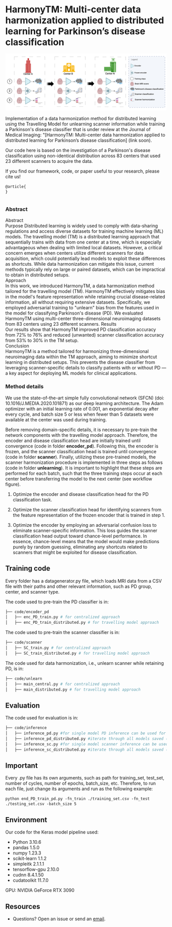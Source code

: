 # HarmonyTM: Multi-center data harmonization applied to distributed learning for Parkinson’s disease classification
<div align="center">

</div>

<p align="center">
<img src="harmonyTM.png?raw=true">
</p>


Implementation of a data harmonization method for distributed learning using the Travelling Model for unlearning scanner information while training a Parkinson's disease classifier that is under review at the Journal of Medical Imaging: "[HarmonyTM: Multi-center data harmonization applied to distributed learning for Parkinson’s disease classification] (link soon).

Our code here is based on the investigation of a Parkinson's disease classification using non-identical distribution across 83 centers that used 23 different scanners to acquire the data.

If you find our framework, code, or paper useful to your research, please cite us!
```
@article{
}

```
```

```

### Abstract 
Abstract  
Purpose
Distributed learning is widely used to comply with data-sharing regulations and access diverse datasets for training machine learning (ML) models. The travelling model (TM) is a distributed learning approach that sequentially trains with data from one center at a time, which is especially advantageous when dealing with limited local datasets. However, a critical concern emerges when centers utilize different scanners for data acquisition, which could potentially lead models to exploit these differences as shortcuts. While data harmonization can mitigate this issue, current methods typically rely on large or paired datasets, which can be impractical to obtain in distributed setups.  
Approach  
In this work, we introduced HarmonyTM, a data harmonization method tailored for the travelling model (TM). HarmonyTM effectively mitigates bias in the model's feature representation while retaining crucial disease-related information, all without requiring extensive datasets. Specifically, we employed adversarial training to "unlearn" bias from the features used in the model for classifying Parkinson's disease (PD). We evaluated HarmonyTM using multi-center three-dimensional neuroimaging datasets from 83 centers using 23 different scanners. 
Results  
Our results show that HarmonyTM improved PD classification accuracy from 72% to 76% and reduced (unwanted) scanner classification accuracy from 53% to 30% in the TM setup.  
Conclusion  
HarmonyTM is a method tailored for harmonizing three-dimensional neuroimaging data within the TM approach, aiming to minimize shortcut learning in distributed setups. This prevents the disease classifier from leveraging scanner-specific details to classify patients with or without PD — a key aspect for deploying ML models for clinical applications. 

### Method details
We use the state-of-the-art simple fully convolutional network (SFCN) (doi: 10.1016/J.MEDIA.2020.101871) as our deep learning architecture. The Adam optimizer with an initial learning rate of 0.001, an exponential decay after every cycle, and batch size 5 or less when fewer than 5 datasets were available at the center was used during training.

Before removing domain-specific details, it is necessary to pre-train the network components with the travelling model approach. Therefore, the encoder and disease classification head are initially trained until convergence (code in folder **encoder_pd**). Following this, the encoder is frozen, and the scanner classification head is trained until convergence (code in folder **scanner**). Finally, utilizing these pre-trained models, the scanner harmonization procedure is implemented in three steps as follows (code in folder **unlearning**). It is important to highlight that these steps are performed for each batch, such that the three training steps occur at each center before transferring the model to the next center (see workflow figure). 

1. Optimize the encoder and disease classification head for the PD classification task. 

2. Optimize the scanner classification head for identifying scanners from the feature representation of the frozen encoder that is trained in step 1. 

3. Optimize the encoder by employing an adversarial confusion loss to eliminate scanner-specific information. This loss guides the scanner classification head output toward chance-level performance. In essence, chance-level means that the model would make predictions purely by random guessing, eliminating any shortcuts related to scanners that might be exploited for disease classification. 

## Training code 

Every folder has a datagenerator.py file, which loads MRI data from a CSV file with their paths and other relevant information, such as PD group, center, and scanner type.

The code used to pre-train the PD classifier is in: 
```bash
├── code/encoder_pd
│   ├── enc_PD_train.py # for centralized approach
│   ├── enc_PD_train_distributed.py # for travelling model approach
```

The code used to pre-train the scanner classifier is in: 
```bash
├── code/scanner
│   ├── SC_train.py # for centralized approach
│   ├── SC_train_distributed.py # for travelling model approach
```

The code used for data harmonization, i.e., unlearn scanner while retaining PD, is in: 
```bash
├── code/unlearn
│   ├── main_central.py # for centralized approach
│   ├── main_distributed.py # for travelling model approach
```

## Evaluation
The code used for evaluation is in: 
```bash
├── code/inference
│   ├── inference_pd.py #for single model PD inference can be used for a centralized approach or a specific model in the travelling model approach
│   ├── inference_pd_distributed.py #iterate through all models saved (one per cycle) during travelling model training for PD inference
│   ├── inference_sc.py #for single model scanner inference can be used for a centralized approach or a specific model in the travelling model 
│   ├── inference_sc_distributed.py #iterate through all models saved (one per cycle) during travelling model training for scanner inference
```
## Important
Every .py file has its own arguments, such as path for training_set, test_set, number of cycles, number of epochs, batch_size, etc. Therefore, to run each file, just change its arguments and run as the following example:

```
python end_PD_train_pd.py -fn_train ./training_set.csv -fn_test ./testing_set.csv -batch_size 5
```

## Environment 
Our code for the Keras model pipeline used: 
* Python 3.10.6
* pandas 1.5.0
* numpy 1.23.3
* scikit-learn 1.1.2
* simpleitk 2.1.1.1
* tensorflow-gpu 2.10.0
* cudnn 8.4.1.50
* cudatoolkit 11.7.0

GPU: NVIDIA GeForce RTX 3090


## Resources
* Questions? Open an issue or send an [email](mailto:raissa_souzadeandrad@ucalgary.ca?subject=PD-travelling-model).

